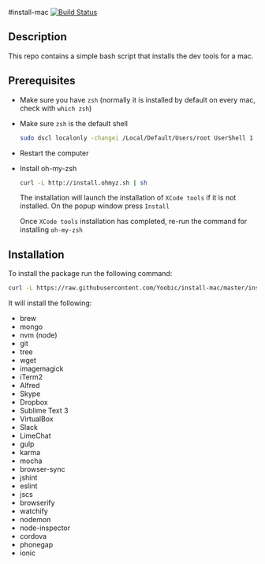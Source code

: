 #install-mac
[![Build Status](https://travis-ci.org/Yoobic/install-mac.svg?branch=master)](https://travis-ci.org/Yoobic/install-mac)

## Description
This repo contains a simple bash script that installs the dev tools for a mac.

## Prerequisites
* Make sure you have `zsh` (normally it is installed by default on every mac, check with `which zsh`)
* Make sure `zsh` is the default shell
  
    ```bash
    sudo dscl localonly -changei /Local/Default/Users/root UserShell 1 $(which zsh)
    ```
* Restart the computer
* Install oh-my-zsh

    ```bash
    curl -L http://install.ohmyz.sh | sh
    ```

    The installation will launch the installation of `XCode tools` if it is not installed. On the popup window press `Install` 

    Once `XCode tools` installation has completed, re-run the command for installing `oh-my-zsh`

## Installation
To install the package run the following command:
```bash
curl -L https://raw.githubusercontent.com/Yoobic/install-mac/master/install.sh | sh
```


It will install the following:
* brew
* mongo
* nvm (node)
* git
* tree
* wget
* imagemagick
* iTerm2
* Alfred
* Skype
* Dropbox
* Sublime Text 3
* VirtualBox
* Slack
* LimeChat
* gulp
* karma
* mocha
* browser-sync
* jshint
* eslint
* jscs
* browserify
* watchify
* nodemon
* node-inspector
* cordova
* phonegap
* ionic


